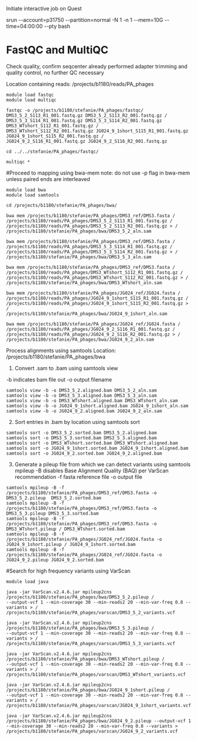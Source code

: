 Initiate interactive job on Quest

srun --account=p31750 --partition=normal -N 1 -n 1 --mem=10G --time=04:00:00 --pty bash

# FastQC and MultiQC  

Check quality, confirm seqcenter already performed adapter trimming and quality control, no further QC necessary

Location containing reads: /projects/b1180/reads/PA_phages
```
module load fastqc
module load multiqc

fastqc -o /projects/b1180/stefanie/PA_phages/fastqc/ DMS3_5_2_S113_R1_001.fastq.gz DMS3_5_2_S113_R2_001.fastq.gz /
DMS3_5_3_S114_R1_001.fastq.gz DMS3_5_3_S114_R2_001.fastq.gz DMS3_WTshort_S112_R1_001.fastq.gz /
DMS3_WTshort_S112_R2_001.fastq.gz JG024_9_1short_S115_R1_001.fastq.gz JG024_9_1short_S115_R2_001.fastq.gz /
JG024_9_2_S116_R1_001.fastq.gz JG024_9_2_S116_R2_001.fastq.gz

cd ../../stefanie/PA_phages/fastqc/

multiqc *
```


#Proceed to mapping  using bwa-mem
note: do not use -p flag in bwa-mem unless paired ends are interleaved

```
module load bwa
module load samtools 

cd /projects/b1180/stefanie/PA_phages/bwa/ 

bwa mem /projects/b1180/stefanie/PA_phages/DMS3_ref/DMS3.fasta / /projects/b1180/reads/PA_phages/DMS3_5_2_S113_R1_001.fastq.gz /
/projects/b1180/reads/PA_phages/DMS3_5_2_S113_R2_001.fastq.gz > /
/projects/b1180/stefanie/PA_phages/bwa/DMS3_5_2_aln.sam

bwa mem /projects/b1180/stefanie/PA_phages/DMS3_ref/DMS3.fasta / /projects/b1180/reads/PA_phages/DMS3_5_3_S114_R1_001.fastq.gz / /projects/b1180/reads/PA_phages/DMS3_5_3_S114_R2_001.fastq.gz > /
/projects/b1180/stefanie/PA_phages/bwa/DMS3_5_3_aln.sam

bwa mem /projects/b1180/stefanie/PA_phages/DMS3_ref/DMS3.fasta / /projects/b1180/reads/PA_phages/DMS3_WTshort_S112_R1_001.fastq.gz / /projects/b1180/reads/PA_phages/DMS3_WTshort_S112_R2_001.fastq.gz > / /projects/b1180/stefanie/PA_phages/bwa/DMS3_WTshort_aln.sam

bwa mem /projects/b1180/stefanie/PA_phages/JG024_ref/JG024.fasta /
/projects/b1180/reads/PA_phages/JG024_9_1short_S115_R1_001.fastq.gz /
/projects/b1180/reads/PA_phages/JG024_9_1short_S115_R2_001.fastq.gz > /
/projects/b1180/stefanie/PA_phages/bwa/JG024_9_1short_aln.sam

bwa mem /projects/b1180/stefanie/PA_phages/JG024_ref/JG024.fasta / /projects/b1180/reads/PA_phages/JG024_9_2_S116_R1_001.fastq.gz /
/projects/b1180/reads/PA_phages/JG024_9_2_S116_R2_001.fastq.gz > /
/projects/b1180/stefanie/PA_phages/bwa/JG024_9_2_aln.sam
```

Process alignments using samtools
Location: /projects/b1180/stefanie/PA_phages/bwa

1. Convert .sam to .bam using samtools view

-b indicates bam file out
-o output filename

```
samtools view -b -o DMS3_5_2.aligned.bam DMS3_5_2_aln.sam
samtools view -b -o DMS3_5_3.aligned.bam DMS3_5_3_aln.sam
samtools view -b -o DMS3_WTshort.aligned.bam DMS3_WTshort_aln.sam
samtools view -b -o JG024_9_1short.aligned.bam JG024_9_1short_aln.sam
samtools view -b -o JG024_9_2.aligned.bam JG024_9_2_aln.sam

```

2. Sort entries in .bam by location using samtools sort

```
samtools sort -o DMS3_5_2.sorted.bam DMS3_5_2.aligned.bam
samtools sort -o DMS3_5_3.sorted.bam DMS3_5_3.aligned.bam
samtools sort -o DMS3_WTshort.sorted.bam DMS3_WTshort.aligned.bam
samtools sort -o JG024_9_1short.sorted.bam JG024_9_1short.aligned.bam
samtools sort -o JG024_9_2.sorted.bam JG024_9_2.aligned.bam
```

3. Generate a pileup file from which we can detect variants using samtools mpileup
-B disables Base Alignment Quality (BAQ) per VarScan recommendation
-f fasta reference file
-o output file

```
samtools mpileup -B -f /projects/b1180/stefanie/PA_phages/DMS3_ref/DMS3.fasta -o DMS3_5_2.pileup  DMS3_5_2.sorted.bam
samtools mpileup -B -f /projects/b1180/stefanie/PA_phages/DMS3_ref/DMS3.fasta -o DMS3_5_3.pileup DMS3_5_3.sorted.bam
samtools mpileup -B -f /projects/b1180/stefanie/PA_phages/DMS3_ref/DMS3.fasta -o DMS3_WTshort.pileup / DMS3_WTshort.sorted.bam
samtools mpileup -B -f /projects/b1180/stefanie/PA_phages/JG024_ref/JG024.fasta -o JG024_9_1short.pileup / JG024_9_1short.sorted.bam
samtools mpileup -B -f /projects/b1180/stefanie/PA_phages/JG024_ref/JG024.fasta -o JG024_9_2.pileup JG024_9_2.sorted.bam
```

#Search for high frequency variants using VarScan

```
module load java

java -jar VarScan.v2.4.6.jar mpileup2cns /projects/b1180/stefanie/PA_phages/bwa/DMS3_5_2.pileup /
--output-vcf 1 --min-coverage 30 --min-reads2 20 --min-var-freq 0.8 --variants > / /projects/b1180/stefanie/PA_phages/varscan/DMS3_5_2_variants.vcf

java -jar VarScan.v2.4.6.jar mpileup2cns /projects/b1180/stefanie/PA_phages/bwa/DMS3_5_3.pileup /
--output-vcf 1 --min-coverage 30 --min-reads2 20 --min-var-freq 0.8 --variants > / /projects/b1180/stefanie/PA_phages/varscan/DMS3_5_3_variants.vcf

java -jar VarScan.v2.4.6.jar mpileup2cns /projects/b1180/stefanie/PA_phages/bwa/DMS3_WTshort.pileup /
--output-vcf 1 --min-coverage 30 --min-reads2 20 --min-var-freq 0.8 --variants > /
/projects/b1180/stefanie/PA_phages/varscan/DMS3_WTshort_variants.vcf

java -jar VarScan.v2.4.6.jar mpileup2cns /projects/b1180/stefanie/PA_phages/bwa/JG024_9_1short.pileup /
--output-vcf 1 --min-coverage 30 --min-reads2 20 --min-var-freq 0.8 --variants > /
/projects/b1180/stefanie/PA_phages/varscan/JG024_9_1short_variants.vcf

java -jar VarScan.v2.4.6.jar mpileup2cns /projects/b1180/stefanie/PA_phages/bwa/JG024_9_2.pileup --output-vcf 1 --min-coverage 30 --min-reads2 20 --min-var-freq 0.8 --variants > /projects/b1180/stefanie/PA_phages/varscan/JG024_9_2_variants.vcf
```



